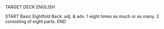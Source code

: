 TARGET DECK
ENGLISH

START
Basic
Eightfold
Back: adj. & adv. 1 eight times as much or as many. 2 consisting of eight parts.
END
